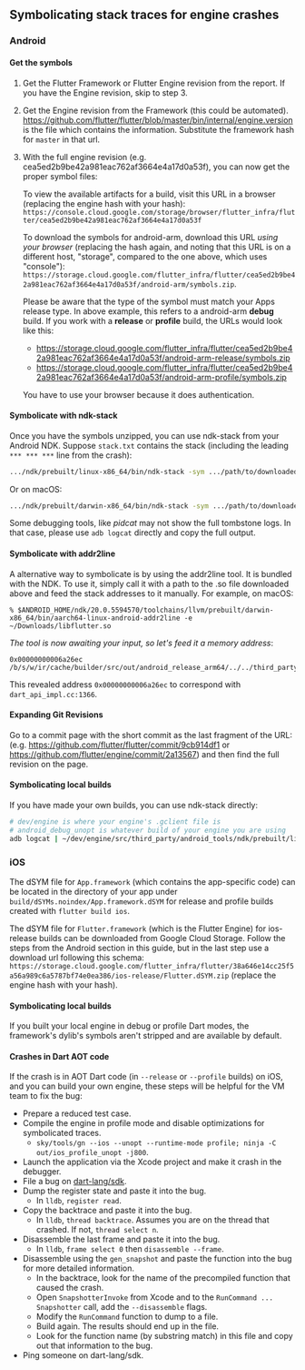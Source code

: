 ## Symbolicating stack traces for engine crashes

### Android

#### Get the symbols

1. Get the Flutter Framework or Flutter Engine revision from the report. If you have the Engine revision, skip to step 3.

2. Get the Engine revision from the Framework (this could be automated). https://github.com/flutter/flutter/blob/master/bin/internal/engine.version is the file which contains the information. Substitute the framework hash for `master` in that url.

3. With the full engine revision (e.g. cea5ed2b9be42a981eac762af3664e4a17d0a53f), you can now get the proper symbol files:

   To view the available artifacts for a build, visit this URL in a browser (replacing the engine hash with your hash): `https://console.cloud.google.com/storage/browser/flutter_infra/flutter/cea5ed2b9be42a981eac762af3664e4a17d0a53f`

   To download the symbols for android-arm, download this URL _using your browser_ (replacing the hash again, and noting that this URL is on a different host, "storage", compared to the one above, which uses "console"): `https://storage.cloud.google.com/flutter_infra/flutter/cea5ed2b9be42a981eac762af3664e4a17d0a53f/android-arm/symbols.zip`.

   Please be aware that the type of the symbol must match your Apps release type. In above example, this refers to a android-arm **debug** build. If you work with a **release** or **profile** build, the URLs would look like this:

   * https://storage.cloud.google.com/flutter_infra/flutter/cea5ed2b9be42a981eac762af3664e4a17d0a53f/android-arm-release/symbols.zip
   * https://storage.cloud.google.com/flutter_infra/flutter/cea5ed2b9be42a981eac762af3664e4a17d0a53f/android-arm-profile/symbols.zip

   You have to use your browser because it does authentication.

#### Symbolicate with ndk-stack

Once you have the symbols unzipped, you can use ndk-stack from your Android NDK. Suppose `stack.txt` contains the stack (including the leading `*** *** ***` line from the crash):

```bash
.../ndk/prebuilt/linux-x86_64/bin/ndk-stack -sym .../path/to/downloaded/symbols < stack.txt
```

Or on macOS:
```bash
.../ndk/prebuilt/darwin-x86_64/bin/ndk-stack -sym .../path/to/downloaded/symbols < stack.txt
```

Some debugging tools, like _pidcat_ may not show the full tombstone logs. In that case, please use `adb logcat` directly and copy the full output.

#### Symbolicate with addr2line

A alternative way to symbolicate is by using the addr2line tool. It is bundled with the NDK.
To use it, simply call it with a path to the .so file downloaded above and feed the stack addresses to it manually. For example, on macOS:

```
% $ANDROID_HOME/ndk/20.0.5594570/toolchains/llvm/prebuilt/darwin-x86_64/bin/aarch64-linux-android-addr2line -e ~/Downloads/libflutter.so
```
_The tool is now awaiting your input, so let's feed it a memory address_:
```
0x00000000006a26ec
/b/s/w/ir/cache/builder/src/out/android_release_arm64/../../third_party/dart/runtime/vm/dart_api_impl.cc:1366
```
This revealed address `0x00000000006a26ec` to correspond with `dart_api_impl.cc:1366`. 

#### Expanding Git Revisions

Go to a commit page with the short commit as the last fragment of the URL:
(e.g. https://github.com/flutter/flutter/commit/9cb914df1 or https://github.com/flutter/engine/commit/2a13567) and then find the full revision on the page.


#### Symbolicating local builds

If you have made your own builds, you can use ndk-stack directly:

```bash
# dev/engine is where your engine's .gclient file is
# android_debug_unopt is whatever build of your engine you are using
adb logcat | ~/dev/engine/src/third_party/android_tools/ndk/prebuilt/linux-x86_64/bin/ndk-stack -sym ~/dev/engine/src/out/android_debug_unopt
```

### iOS

The dSYM file for `App.framework` (which contains the app-specific code) can be located in the directory of your app under `build/dSYMs.noindex/App.framework.dSYM` for release and profile builds created with `flutter build ios`. 

The dSYM file for `Flutter.framework` (which is the Flutter Engine) for ios-release builds can be downloaded from Google Cloud Storage. Follow the steps from the Android section in this guide, but in the last step use a download url following this schema: `https://storage.cloud.google.com/flutter_infra/flutter/38a646e14cc25f5a56a989c6a5787bf74e0ea386/ios-release/Flutter.dSYM.zip` (replace the engine hash with your hash).

#### Symbolicating local builds

If you built your local engine in debug or profile Dart modes, the framework's dylib's symbols aren't stripped and are available by default. 

#### Crashes in Dart AOT code

If the crash is in AOT Dart code (in `--release` or `--profile` builds) on iOS, and you can build your own engine, these steps will be helpful for the VM team to fix the bug:

* Prepare a reduced test case.
* Compile the engine in profile mode and disable optimizations for symbolicated traces.
  * `sky/tools/gn --ios --unopt --runtime-mode profile; ninja -C out/ios_profile_unopt -j800`.
* Launch the application via the Xcode project and make it crash in the debugger.
* File a bug on [dart-lang/sdk](https://github.com/dart-lang/sdk/issues/new).
* Dump the register state and paste it into the bug.
  * In `lldb`, `register read`.
* Copy the backtrace and paste it into the bug.
  * In `lldb`, `thread backtrace`. Assumes you are on the thread that crashed. If not, `thread select n`.
* Disassemble the last frame and paste it into the bug.
  * In `lldb`, `frame select 0` then `disassemble --frame`.
* Disassemble using the `gen_snapshot` and paste the function into the bug for more detailed information.
  * In the backtrace, look for the name of the precompiled function that caused the crash.
  * Open `SnapshotterInvoke` from Xcode and to the `RunCommand ... Snapshotter` call, add the `--disassemble` flags.
  * Modify the `RunCommand` function to dump to a file.
  * Build again. The results should end up in the file.
  * Look for the function name (by substring match) in this file and copy out that information to the bug.
* Ping someone on dart-lang/sdk.
